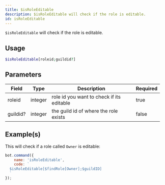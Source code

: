 ```yaml
---
title: $isRoleEditable
description: $isRoleEditable will check if the role is editable.
id: isRoleEditable
---
```


`$isRoleEditable` will check if the role is editable.

## Usage

```php
$isRoleEditable[roleid;guildid?]
```

## Parameters

| Field    | Type    | Description                               | Required |
|----------|---------|-------------------------------------------|----------|
| roleid   | integer | role id you want to check if its editable | true     |
| guildid? | integer | the guild id of where the role exists     | false    |

## Example(s)

This will check if a role called `Owner` is editable:

```javascript
bot.command({
    name: 'isRoleEditable',
    code: `
  $isRoleEditable[$findRole[Owner];$guildID]
  `
});
```
